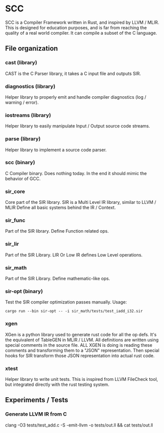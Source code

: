 # SCC

SCC is a Compiler Framework written in Rust, and inspired by LLVM / MLIR.
This is designed for education purposes, and is far from reaching the quality of a real world compiler.
It can compile a subset of the C language.

## File organization

### cast (library)

CAST is the C Parser library, it takes a C input file and outputs SIR.

### diagnostics (library)

Helper library to properly emit and handle compiler diagnostics (log / warning / error).

### iostreams (library)

Helper library to easily manipulate Input / Output source code streams.

### parse (library)

Helper library to implement a source code parser.

### scc (binary)

C Compiler binary.
Does nothing today.
In the end it should mimic the behavior of GCC.

### sir_core

Core part of the SIR library.
SIR is a Multi Level IR library, similar to LLVM / MLIR
Define all basic systems behind the IR / Context.

### sir_func

Part of the SIR library.
Define Function related ops.

### sir_lir

Part of the SIR Library.
LIR Or Low IR defines Low Level operations.

### sir_math

Part of the SIR Library.
Define mathematic-like ops.

### sir-opt (binary)

Test the SIR compiler optimization passes manually.
Usage:

```shell
cargo run --bin sir-opt -- -i sir_math/tests/test_iadd_i32.sir
```

### xgen

XGen is a python library used to generate rust code for all the op defs.
It's the equivalent of TableGEN in MLIR / LLVM.
All definitions are written using special comments in the source file.
ALL XGEN is doing is reading these comments and transforming them to a "JSON" representation.
Then special hooks for SIR transform those JSON representation into actual rust code.

### xtest

Helper library to write unit tests.
This is inspired from LLVM FileCheck tool, but integrated directly with the rust testing system.

## Experiments / Tests

### Generate LLVM IR from C

clang -O3 tests/test_add.c -S -emit-llvm -o tests/out.ll && cat tests/out.ll